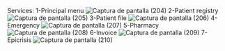 Services:
1-Principal menu
![Captura de pantalla (204)](https://user-images.githubusercontent.com/83254656/156435802-e7b7d9d3-20a0-4af2-8ce4-14082ba62255.png)
2-Patient registry
![Captura de pantalla (205)](https://user-images.githubusercontent.com/83254656/156436063-b3aa0ee9-8256-48dc-8434-4ae51b633c41.png)
3-Patient file
![Captura de pantalla (206)](https://user-images.githubusercontent.com/83254656/156436266-995a2a58-3d01-4da8-97ae-cc8de49b554d.png)
4-Emergency
![Captura de pantalla (207)](https://user-images.githubusercontent.com/83254656/156436469-03307439-9c96-4127-b4de-e71d48e74678.png)
5-Pharmacy
![Captura de pantalla (208)](https://user-images.githubusercontent.com/83254656/156436626-8d247d36-3d9a-43e9-9f5b-8289f3921476.png)
6-Invoice
![Captura de pantalla (209)](https://user-images.githubusercontent.com/83254656/156436846-6fd60a7f-5829-475b-a80f-602ab8fecf3a.png)
7-Epicrisis
![Captura de pantalla (210)](https://user-images.githubusercontent.com/83254656/156436981-ffc74de9-f0cb-4900-a4fb-873e51b19504.png)
